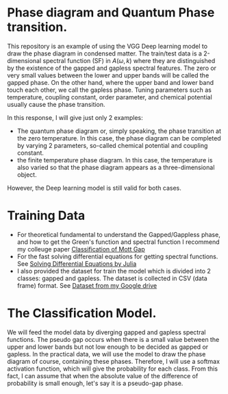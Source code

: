 
# Phase diagram and Quantum Phase transition.
This repository is an example of using the VGG Deep learning model to draw the phase diagram in condensed matter. The train/test data is a 2-dimensional spectral function (SF) in  $` A(\omega,k)`$
where they are distinguished by the existence of the gapped and gapless spectral features. The zero or very small values between the lower and upper bands will be called the gapped phase. On the other hand, where the upper band and lower band touch each other, we call the gapless phase. Tuning parameters such as temperature, coupling constant, order parameter, and chemical potential usually cause the phase transition. </br>

In this response, I will give just only 2 examples: </br>
<ul>
<li> The quantum phase diagram or, simply speaking, the phase transition at the zero temperature. In this case, the phase diagram can be completed by varying 2 parameters, so-called chemical potential and coupling constant.</li>
<li> the finite temperature phase diagram. In this case, the temperature is also varied so that the phase diagram appears as a three-dimensional object.</li>
</ul>

However, the Deep learning model is still valid for both cases.

# Training Data
<ul>  
  <li>For theoretical fundamental to understand the Gapped/Gappless phase, and how to get the Green's function and spectral function I recommend my colleuge paper 
    <a href = "https://doi.org/10.48550/arXiv.2404.10412">Classification of Mott Gap</a></li>
  <li> For the fast solving differential equations for getting spectral functions. See <a href = "#">Solving Differential Equations by Julia</a></li>
  <li> I also provided the dataset for train the model which is divided into 2 classes: gapped and gapless. The dataset is collected in CSV (data frame) format. See  <a href = "https://drive.google.com/drive/folders/18zn7zBnz3JQzz35ODgLYF7AWuLrYS50E?usp=drive_link">Dataset from my Google drive</a></li>
</ul>


# The Classification Model.

We will feed the model data by diverging gapped and gapless spectral functions. The pseudo gap occurs when there is a small value between the upper and lower bands but not low enough to be decided as gapped or gapless. In the practical data, we will use the model to draw the phase diagram of course, containing these phases. Therefore, I will use a softmax activation function, which will give the probability for each class. From this fact, I can assume that when the absolute value of the difference of probability is small enough, let's say it is a pseudo-gap phase.
